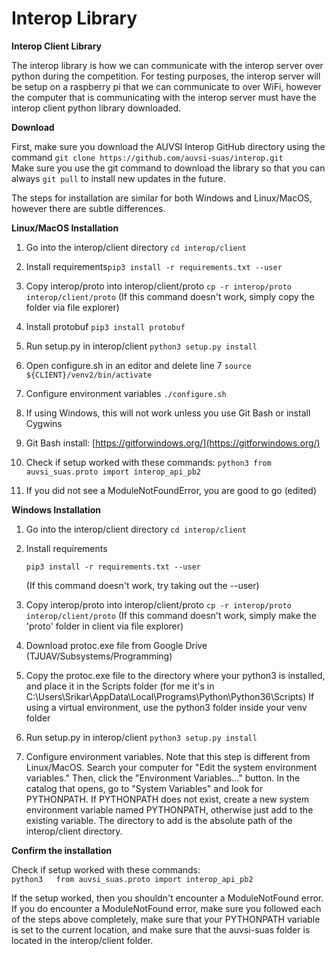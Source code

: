 # Interop Library

**Interop Client Library**

The interop library is how we can communicate with the interop server over python during the competition. For testing purposes, the interop server will be setup on a raspberry pi that we can communicate to over WiFi, however the computer that is communicating with the interop server must have the interop client python library downloaded.

**Download**

First, make sure you download the AUVSI Interop GitHub directory using the command `git clone https://github.com/auvsi-suas/interop.git`  
Make sure you use the git command to download the library so that you can always `git pull` to install new updates in the future.

The steps for installation are similar for both Windows and Linux/MacOS, however there are subtle differences.

**Linux/MacOS  Installation**

1. Go into the interop/client directory `cd interop/client`
2. Install requirements`pip3 install -r requirements.txt --user`
3. Copy interop/proto into interop/client/proto `cp -r interop/proto interop/client/proto` \(If this command doesn't work, simply copy the folder via file explorer\)
4. Install protobuf `pip3 install protobuf`
5. Run setup.py in interop/client `python3 setup.py install`
6. Open configure.sh in an editor and delete line 7 `source ${CLIENT}/venv2/bin/activate`
7. Configure environment variables `./configure.sh`
8. If using Windows, this will not work unless you use Git Bash or install Cygwins
9. Git Bash install: [https://gitforwindows.org/](https://gitforwindows.org/)
10. Check if setup worked with these commands: `python3 from auvsi_suas.proto import interop_api_pb2`

13. If you did not see a ModuleNotFoundError, you are good to go \(edited\)

**Windows Installation**

1. Go into the interop/client directory `cd interop/client`
2. Install requirements

   `pip3 install -r requirements.txt --user`

   \(If this command doesn't work, try taking out the --user\)

3. Copy interop/proto into interop/client/proto `cp -r interop/proto interop/client/proto` \(If this command doesn't work, simply make the 'proto' folder in client via file explorer\)
4. Download protoc.exe file from Google Drive \(TJUAV/Subsystems/Programming\)
5. Copy the protoc.exe file to the directory where your python3 is installed, and place it in the Scripts folder \(for me it's in C:\Users\Srikar\AppData\Local\Programs\Python\Python36\Scripts\) If using a virtual environment, use the python3 folder inside your venv folder
6. Run setup.py in interop/client `python3 setup.py install`
7. Configure environment variables. Note that this step is different from Linux/MacOS. Search your computer for "Edit the system environment variables." Then, click the "Environment Variables..." button. In the catalog that opens, go to "System Variables" and look for PYTHONPATH. If PYTHONPATH does not exist, create a new system environment variable named PYTHONPATH, otherwise just add to the existing variable. The directory to add is the absolute path of the interop/client directory.

**Confirm the installation**

Check if setup worked with these commands:  
`python3  
from auvsi_suas.proto import interop_api_pb2`

If the setup worked, then you shouldn't encounter a ModuleNotFound error. If you do encounter a ModuleNotFound error, make sure you followed each of the steps above completely, make sure that your PYTHONPATH variable is set to the current location, and make sure that the auvsi-suas folder is located in the interop/client folder.  


